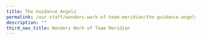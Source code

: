 ```yaml
---
title: The Guidance Angels
permalink: /our-staff/wonders-work-of-team-meridian/the-guidance-angels/
description: ""
third_nav_title: Wonders Work of Team Meridian
---
```

